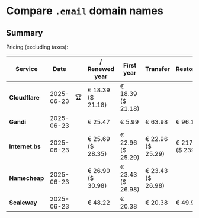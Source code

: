 # Compare `.email` domain names

## Summary

Pricing (excluding taxes):

| Service | Date |  | / Renewed year | First year | Transfer | Restoration |
|--|--|--|--|--|--|--|
| **Cloudflare** | 2025-06-23 | 🏆 | € 18.39<br>($ 21.18) | € 18.39<br>($ 21.18) |  |  |
| **Gandi** | 2025-06-23 |  | € 25.47 | € 5.99 | € 63.98 | € 96.18 |
| **Internet.bs** | 2025-06-23 |  | € 25.69<br>($ 28.35) | € 22.96<br>($ 25.29) | € 22.96<br>($ 25.29) | € 217.39<br>($ 239.55) |
| **Namecheap** | 2025-06-23 |  | € 26.90<br>($ 30.98) | € 23.43<br>($ 26.98) | € 23.43<br>($ 26.98) |  |
| **Scaleway** | 2025-06-23 |  | € 48.22 | € 20.38 | € 20.38 | € 49.99 |
